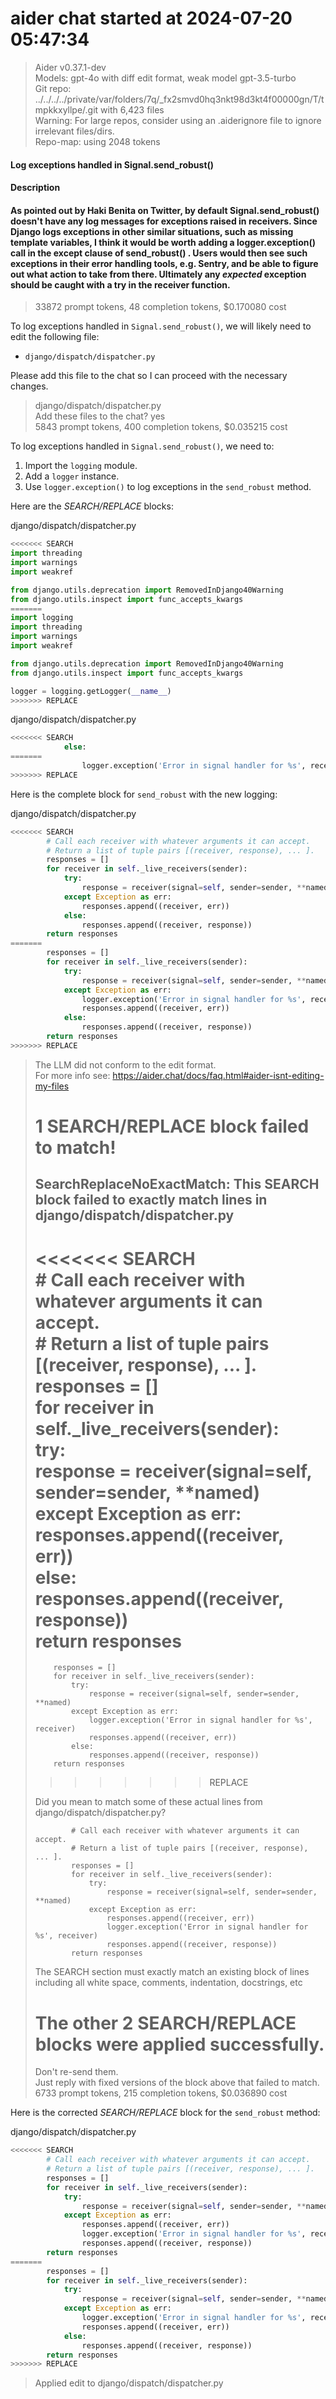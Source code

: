 
# aider chat started at 2024-07-20 05:47:34

> Aider v0.37.1-dev  
> Models: gpt-4o with diff edit format, weak model gpt-3.5-turbo  
> Git repo: ../../../../private/var/folders/7q/_fx2smvd0hq3nkt98d3kt4f00000gn/T/tmpkkxyllpe/.git with 6,423 files  
> Warning: For large repos, consider using an .aiderignore file to ignore irrelevant files/dirs.  
> Repo-map: using 2048 tokens  

#### Log exceptions handled in Signal.send_robust()  
#### Description  
#### 	  
#### As pointed out by ​Haki Benita on Twitter, by default Signal.send_robust() doesn't have any log messages for exceptions raised in receivers. Since Django logs exceptions in other similar situations, such as missing template variables, I think it would be worth adding a logger.exception() call in the except clause of send_robust() . Users would then see such exceptions in their error handling tools, e.g. Sentry, and be able to figure out what action to take from there. Ultimately any *expected* exception should be caught with a try in the receiver function.  
> 33872 prompt tokens, 48 completion tokens, $0.170080 cost  

To log exceptions handled in `Signal.send_robust()`, we will likely need to edit the following file:

- `django/dispatch/dispatcher.py`

Please add this file to the chat so I can proceed with the necessary changes.

> django/dispatch/dispatcher.py  
> Add these files to the chat? yes  
> 5843 prompt tokens, 400 completion tokens, $0.035215 cost  

To log exceptions handled in `Signal.send_robust()`, we need to:

1. Import the `logging` module.
2. Add a `logger` instance.
3. Use `logger.exception()` to log exceptions in the `send_robust` method.

Here are the *SEARCH/REPLACE* blocks:

django/dispatch/dispatcher.py
```python
<<<<<<< SEARCH
import threading
import warnings
import weakref

from django.utils.deprecation import RemovedInDjango40Warning
from django.utils.inspect import func_accepts_kwargs
=======
import logging
import threading
import warnings
import weakref

from django.utils.deprecation import RemovedInDjango40Warning
from django.utils.inspect import func_accepts_kwargs

logger = logging.getLogger(__name__)
>>>>>>> REPLACE
```

django/dispatch/dispatcher.py
```python
<<<<<<< SEARCH
            else:
=======
                logger.exception('Error in signal handler for %s', receiver)
>>>>>>> REPLACE
```

Here is the complete block for `send_robust` with the new logging:

django/dispatch/dispatcher.py
```python
<<<<<<< SEARCH
        # Call each receiver with whatever arguments it can accept.
        # Return a list of tuple pairs [(receiver, response), ... ].
        responses = []
        for receiver in self._live_receivers(sender):
            try:
                response = receiver(signal=self, sender=sender, **named)
            except Exception as err:
                responses.append((receiver, err))
            else:
                responses.append((receiver, response))
        return responses
=======
        responses = []
        for receiver in self._live_receivers(sender):
            try:
                response = receiver(signal=self, sender=sender, **named)
            except Exception as err:
                logger.exception('Error in signal handler for %s', receiver)
                responses.append((receiver, err))
            else:
                responses.append((receiver, response))
        return responses
>>>>>>> REPLACE
```

> The LLM did not conform to the edit format.  
> For more info see: https://aider.chat/docs/faq.html#aider-isnt-editing-my-files  
> # 1 SEARCH/REPLACE block failed to match!  
>   
> ## SearchReplaceNoExactMatch: This SEARCH block failed to exactly match lines in django/dispatch/dispatcher.py  
> <<<<<<< SEARCH  
>         # Call each receiver with whatever arguments it can accept.  
>         # Return a list of tuple pairs [(receiver, response), ... ].  
>         responses = []  
>         for receiver in self._live_receivers(sender):  
>             try:  
>                 response = receiver(signal=self, sender=sender, **named)  
>             except Exception as err:  
>                 responses.append((receiver, err))  
>             else:  
>                 responses.append((receiver, response))  
>         return responses  
> =======  
>         responses = []  
>         for receiver in self._live_receivers(sender):  
>             try:  
>                 response = receiver(signal=self, sender=sender, **named)  
>             except Exception as err:  
>                 logger.exception('Error in signal handler for %s', receiver)  
>                 responses.append((receiver, err))  
>             else:  
>                 responses.append((receiver, response))  
>         return responses  
> >>>>>>> REPLACE  
>   
> Did you mean to match some of these actual lines from django/dispatch/dispatcher.py?  
>   
> ```  
>         # Call each receiver with whatever arguments it can accept.  
>         # Return a list of tuple pairs [(receiver, response), ... ].  
>         responses = []  
>         for receiver in self._live_receivers(sender):  
>             try:  
>                 response = receiver(signal=self, sender=sender, **named)  
>             except Exception as err:  
>                 responses.append((receiver, err))  
>                 logger.exception('Error in signal handler for %s', receiver)  
>                 responses.append((receiver, response))  
>         return responses  
> ```  
>   
> The SEARCH section must exactly match an existing block of lines including all white space, comments, indentation, docstrings, etc  
>   
> # The other 2 SEARCH/REPLACE blocks were applied successfully.  
> Don't re-send them.  
> Just reply with fixed versions of the block above that failed to match.  
> 6733 prompt tokens, 215 completion tokens, $0.036890 cost  

Here is the corrected *SEARCH/REPLACE* block for the `send_robust` method:

django/dispatch/dispatcher.py
```python
<<<<<<< SEARCH
        # Call each receiver with whatever arguments it can accept.
        # Return a list of tuple pairs [(receiver, response), ... ].
        responses = []
        for receiver in self._live_receivers(sender):
            try:
                response = receiver(signal=self, sender=sender, **named)
            except Exception as err:
                responses.append((receiver, err))
                logger.exception('Error in signal handler for %s', receiver)
                responses.append((receiver, response))
        return responses
=======
        responses = []
        for receiver in self._live_receivers(sender):
            try:
                response = receiver(signal=self, sender=sender, **named)
            except Exception as err:
                logger.exception('Error in signal handler for %s', receiver)
                responses.append((receiver, err))
            else:
                responses.append((receiver, response))
        return responses
>>>>>>> REPLACE
```

> Applied edit to django/dispatch/dispatcher.py  
